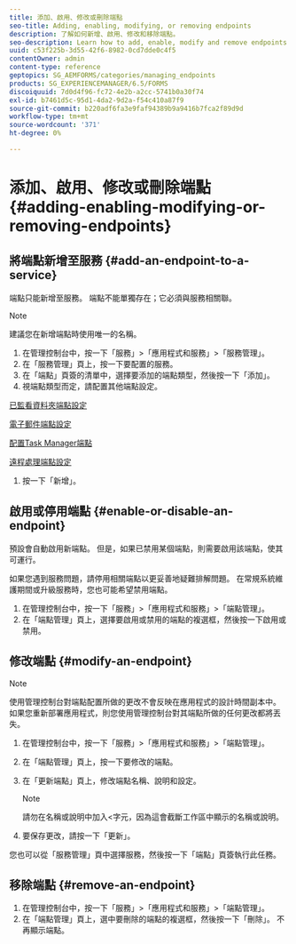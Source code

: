 ```yaml
---
title: 添加、啟用、修改或刪除端點
seo-title: Adding, enabling, modifying, or removing endpoints
description: 了解如何新增、啟用、修改和移除端點。
seo-description: Learn how to add, enable, modify and remove endpoints.
uuid: c53f225b-3d55-42f6-8982-0cd7dde0c4f5
contentOwner: admin
content-type: reference
geptopics: SG_AEMFORMS/categories/managing_endpoints
products: SG_EXPERIENCEMANAGER/6.5/FORMS
discoiquuid: 7d0d4f96-fc72-4e2b-a2cc-5741b0a30f74
exl-id: b7461d5c-95d1-4da2-9d2a-f54c410a87f9
source-git-commit: b220adf6fa3e9faf94389b9a9416b7fca2f89d9d
workflow-type: tm+mt
source-wordcount: '371'
ht-degree: 0%

---
```


# 添加、啟用、修改或刪除端點 {#adding-enabling-modifying-or-removing-endpoints}

## 將端點新增至服務 {#add-an-endpoint-to-a-service}

端點只能新增至服務。 端點不能單獨存在；它必須與服務相關聯。

>[!NOTE]
>
>建議您在新增端點時使用唯一的名稱。

1. 在管理控制台中，按一下「服務」>「應用程式和服務」>「服務管理」。
1. 在「服務管理」頁上，按一下要配置的服務。
1. 在「端點」頁簽的清單中，選擇要添加的端點類型，然後按一下「添加」。
1. 視端點類型而定，請配置其他端點設定。

[已監看資料夾端點設定](/help/forms/using/admin-help/configuring-watched-folder-endpoints.md#watched-folder-endpoint-settings)

[電子郵件端點設定](/help/forms/using/admin-help/configuring-email-endpoints.md#email-endpoint-settings)

[配置Task Manager端點](/help/forms/using/admin-help/configuring-task-manager-endpoints.md#configuring-task-manager-endpoints)

[遠程處理端點設定](/help/forms/using/admin-help/configuring-remoting-endpoints.md#remoting-endpoint-settings)

1. 按一下「新增」。

## 啟用或停用端點 {#enable-or-disable-an-endpoint}

預設會自動啟用新端點。 但是，如果已禁用某個端點，則需要啟用該端點，使其可運行。

如果您遇到服務問題，請停用相關端點以更妥善地疑難排解問題。 在常規系統維護期間或升級服務時，您也可能希望禁用端點。

1. 在管理控制台中，按一下「服務」>「應用程式和服務」>「端點管理」。
1. 在「端點管理」頁上，選擇要啟用或禁用的端點的複選框，然後按一下啟用或禁用。

## 修改端點 {#modify-an-endpoint}

>[!NOTE]
>
>使用管理控制台對端點配置所做的更改不會反映在應用程式的設計時間副本中。 如果您重新部署應用程式，則您使用管理控制台對其端點所做的任何更改都將丟失。

1. 在管理控制台中，按一下「服務」>「應用程式和服務」>「端點管理」。
1. 在「端點管理」頁上，按一下要修改的端點。
1. 在「更新端點」頁上，修改端點名稱、說明和設定。

   >[!NOTE]
   >
   >請勿在名稱或說明中加入&lt;字元，因為這會截斷工作區中顯示的名稱或說明。

1. 要保存更改，請按一下「更新」。

您也可以從「服務管理」頁中選擇服務，然後按一下「端點」頁簽執行此任務。

## 移除端點 {#remove-an-endpoint}

1. 在管理控制台中，按一下「服務」>「應用程式和服務」>「端點管理」。
1. 在「端點管理」頁上，選中要刪除的端點的複選框，然後按一下「刪除」。 不再顯示端點。
